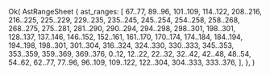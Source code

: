 Ok(
    AstRangeSheet {
        ast_ranges: [
            67..77,
            89..96,
            101..109,
            114..122,
            208..216,
            216..225,
            225..229,
            229..235,
            235..245,
            245..254,
            254..258,
            258..268,
            268..275,
            275..281,
            281..290,
            290..294,
            294..298,
            298..301,
            198..301,
            128..137,
            137..146,
            146..152,
            152..161,
            161..170,
            170..174,
            174..184,
            184..194,
            194..198,
            198..301,
            301..304,
            316..324,
            324..330,
            330..333,
            345..353,
            353..359,
            359..369,
            369..376,
            0..12,
            12..22,
            22..32,
            32..42,
            42..48,
            48..54,
            54..62,
            62..77,
            77..96,
            96..109,
            109..122,
            122..304,
            304..333,
            333..376,
        ],
    },
)